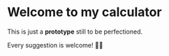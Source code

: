 # Welcome to my calculator

This is just a **prototype** still to be perfectioned.

Every suggestion is welcome! :muscle::fire:
